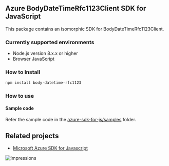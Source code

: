 ## Azure BodyDateTimeRfc1123Client SDK for JavaScript

This package contains an isomorphic SDK for BodyDateTimeRfc1123Client.

### Currently supported environments

- Node.js version 8.x.x or higher
- Browser JavaScript

### How to Install

```bash
npm install body-datetime-rfc1123
```

### How to use

#### Sample code

Refer the sample code in the [azure-sdk-for-js/samples](https://github.com/Azure/azure-sdk-for-js/tree/master/samples) folder.

## Related projects

- [Microsoft Azure SDK for Javascript](https://github.com/Azure/azure-sdk-for-js)


![Impressions](https://azure-sdk-impressions.azurewebsites.net/api/impressions/azure-sdk-for-js%2Fsdk%2Fcdn%2Farm-cdn%2FREADME.png)